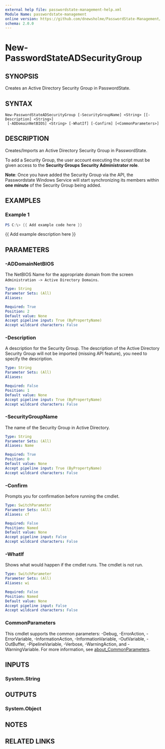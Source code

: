 ```yaml
---
external help file: passwordstate-management-help.xml
Module Name: passwordstate-management
online version: https://github.com/dnewsholme/PasswordState-Management/blob/master/docs/New-PasswordStateADSecurityGroup.md
schema: 2.0.0
---
```


# New-PasswordStateADSecurityGroup

## SYNOPSIS
Creates an Active Directory Security Group in PasswordState.

## SYNTAX

```
New-PasswordStateADSecurityGroup [-SecurityGroupName] <String> [[-Description] <String>]
 [-ADDomainNetBIOS] <String> [-WhatIf] [-Confirm] [<CommonParameters>]
```

## DESCRIPTION
Creates/Imports an Active Directory Security Group in PasswordState.

To add a Security Group, the user account executing the script must be given access to the **Security Groups Security Administrator role**.

**Note**: Once you have added the Security Group via the API, the Passwordstate Windows Service will start synchronizing its members within **one minute** of the Security Group being added.

## EXAMPLES

### Example 1
```powershell
PS C:\> {{ Add example code here }}
```

{{ Add example description here }}

## PARAMETERS

### -ADDomainNetBIOS
The NetBIOS Name for the appropriate domain from the screen `Administration -> Active Directory Domains`.

```yaml
Type: String
Parameter Sets: (All)
Aliases:

Required: True
Position: 2
Default value: None
Accept pipeline input: True (ByPropertyName)
Accept wildcard characters: False
```

### -Description
A description for the Security Group. The description of the Active Directory Security Group will not be imported (missing API feature), you need to specify the description.

```yaml
Type: String
Parameter Sets: (All)
Aliases:

Required: False
Position: 1
Default value: None
Accept pipeline input: True (ByPropertyName)
Accept wildcard characters: False
```

### -SecurityGroupName
The name of the Security Group in Active Directory.

```yaml
Type: String
Parameter Sets: (All)
Aliases: Name

Required: True
Position: 0
Default value: None
Accept pipeline input: True (ByPropertyName)
Accept wildcard characters: False
```

### -Confirm
Prompts you for confirmation before running the cmdlet.

```yaml
Type: SwitchParameter
Parameter Sets: (All)
Aliases: cf

Required: False
Position: Named
Default value: None
Accept pipeline input: False
Accept wildcard characters: False
```

### -WhatIf
Shows what would happen if the cmdlet runs.
The cmdlet is not run.

```yaml
Type: SwitchParameter
Parameter Sets: (All)
Aliases: wi

Required: False
Position: Named
Default value: None
Accept pipeline input: False
Accept wildcard characters: False
```

### CommonParameters
This cmdlet supports the common parameters: -Debug, -ErrorAction, -ErrorVariable, -InformationAction, -InformationVariable, -OutVariable, -OutBuffer, -PipelineVariable, -Verbose, -WarningAction, and -WarningVariable. For more information, see [about_CommonParameters](http://go.microsoft.com/fwlink/?LinkID=113216).

## INPUTS

### System.String
## OUTPUTS

### System.Object
## NOTES

## RELATED LINKS
